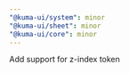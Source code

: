 ```yaml
---
"@kuma-ui/system": minor
"@kuma-ui/sheet": minor
"@kuma-ui/core": minor
---
```


Add support for z-index token
